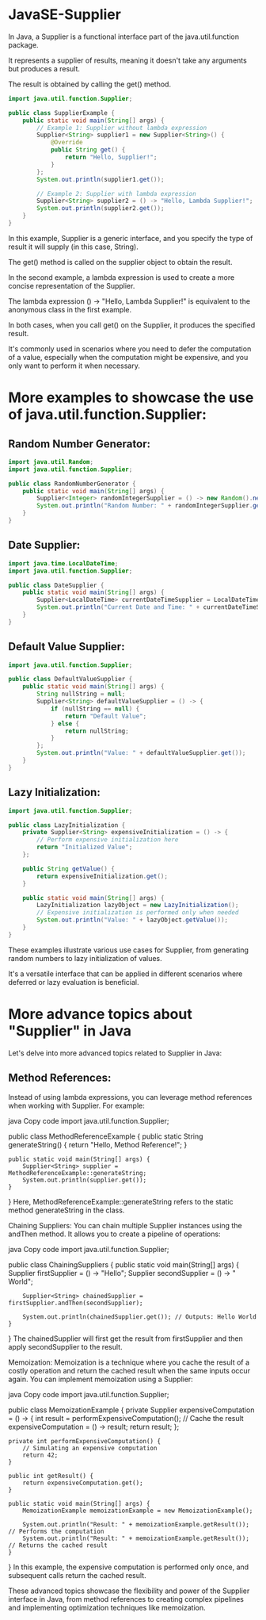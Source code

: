 # JavaSE-Supplier

In Java, a Supplier is a functional interface part of the java.util.function package. 

It represents a supplier of results, meaning it doesn't take any arguments but produces a result.

The result is obtained by calling the get() method.

```java
import java.util.function.Supplier;

public class SupplierExample {
    public static void main(String[] args) {
        // Example 1: Supplier without lambda expression
        Supplier<String> supplier1 = new Supplier<String>() {
            @Override
            public String get() {
                return "Hello, Supplier!";
            }
        };
        System.out.println(supplier1.get());

        // Example 2: Supplier with lambda expression
        Supplier<String> supplier2 = () -> "Hello, Lambda Supplier!";
        System.out.println(supplier2.get());
    }
}
```

In this example, Supplier is a generic interface, and you specify the type of result it will supply (in this case, String). 

The get() method is called on the supplier object to obtain the result.

In the second example, a lambda expression is used to create a more concise representation of the Supplier. 

The lambda expression () -> "Hello, Lambda Supplier!" is equivalent to the anonymous class in the first example.

In both cases, when you call get() on the Supplier, it produces the specified result.

It's commonly used in scenarios where you need to defer the computation of a value, especially when the computation might be expensive, and you only want to perform it when necessary.


# More examples to showcase the use of java.util.function.Supplier:

## Random Number Generator:

```java
import java.util.Random;
import java.util.function.Supplier;

public class RandomNumberGenerator {
    public static void main(String[] args) {
        Supplier<Integer> randomIntegerSupplier = () -> new Random().nextInt(100);
        System.out.println("Random Number: " + randomIntegerSupplier.get());
    }
}
```

## Date Supplier:

```java
import java.time.LocalDateTime;
import java.util.function.Supplier;

public class DateSupplier {
    public static void main(String[] args) {
        Supplier<LocalDateTime> currentDateTimeSupplier = LocalDateTime::now;
        System.out.println("Current Date and Time: " + currentDateTimeSupplier.get());
    }
}
```

## Default Value Supplier:

```java
import java.util.function.Supplier;

public class DefaultValueSupplier {
    public static void main(String[] args) {
        String nullString = null;
        Supplier<String> defaultValueSupplier = () -> {
            if (nullString == null) {
                return "Default Value";
            } else {
                return nullString;
            }
        };
        System.out.println("Value: " + defaultValueSupplier.get());
    }
}
```

## Lazy Initialization:

```java
import java.util.function.Supplier;

public class LazyInitialization {
    private Supplier<String> expensiveInitialization = () -> {
        // Perform expensive initialization here
        return "Initialized Value";
    };

    public String getValue() {
        return expensiveInitialization.get();
    }

    public static void main(String[] args) {
        LazyInitialization lazyObject = new LazyInitialization();
        // Expensive initialization is performed only when needed
        System.out.println("Value: " + lazyObject.getValue());
    }
}
```

These examples illustrate various use cases for Supplier, from generating random numbers to lazy initialization of values. 

It's a versatile interface that can be applied in different scenarios where deferred or lazy evaluation is beneficial.

# More advance topics about "Supplier" in Java

Let's delve into more advanced topics related to Supplier in Java:

## Method References:
Instead of using lambda expressions, you can leverage method references when working with Supplier. For example:

java
Copy code
import java.util.function.Supplier;

public class MethodReferenceExample {
    public static String generateString() {
        return "Hello, Method Reference!";
    }

    public static void main(String[] args) {
        Supplier<String> supplier = MethodReferenceExample::generateString;
        System.out.println(supplier.get());
    }
}
Here, MethodReferenceExample::generateString refers to the static method generateString in the class.

Chaining Suppliers:
You can chain multiple Supplier instances using the andThen method. It allows you to create a pipeline of operations:

java
Copy code
import java.util.function.Supplier;

public class ChainingSuppliers {
    public static void main(String[] args) {
        Supplier<String> firstSupplier = () -> "Hello";
        Supplier<String> secondSupplier = () -> " World";

        Supplier<String> chainedSupplier = firstSupplier.andThen(secondSupplier);

        System.out.println(chainedSupplier.get()); // Outputs: Hello World
    }
}
The chainedSupplier will first get the result from firstSupplier and then apply secondSupplier to the result.

Memoization:
Memoization is a technique where you cache the result of a costly operation and return the cached result when the same inputs occur again. You can implement memoization using a Supplier:

java
Copy code
import java.util.function.Supplier;

public class MemoizationExample {
    private Supplier<Integer> expensiveComputation = () -> {
        int result = performExpensiveComputation();
        // Cache the result
        expensiveComputation = () -> result;
        return result;
    };

    private int performExpensiveComputation() {
        // Simulating an expensive computation
        return 42;
    }

    public int getResult() {
        return expensiveComputation.get();
    }

    public static void main(String[] args) {
        MemoizationExample memoizationExample = new MemoizationExample();

        System.out.println("Result: " + memoizationExample.getResult()); // Performs the computation
        System.out.println("Result: " + memoizationExample.getResult()); // Returns the cached result
    }
}
In this example, the expensive computation is performed only once, and subsequent calls return the cached result.

These advanced topics showcase the flexibility and power of the Supplier interface in Java, from method references to creating complex pipelines and implementing optimization techniques like memoization.

